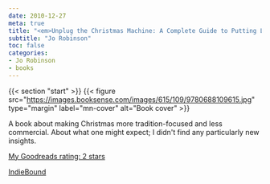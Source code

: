 ```yaml
---
date: 2010-12-27
meta: true
title: "<em>Unplug the Christmas Machine: A Complete Guide to Putting Love and Warmth Back into the Season</em>"
subtitle: "Jo Robinson"
toc: false
categories:
- Jo Robinson
- books
---
```


{{< section "start" >}}
{{< figure src="https://images.booksense.com/images/615/109/9780688109615.jpg" type="margin" label="mn-cover" alt="Book cover" >}}

A book about making Christmas more tradition-focused and less commercial. About what one might expect; I didn't find any particularly new insights. 

[My Goodreads rating: 2 stars](https://www.goodreads.com/review/show/137287811)  

[IndieBound](https://www.indiebound.org/book/9780688109615)
